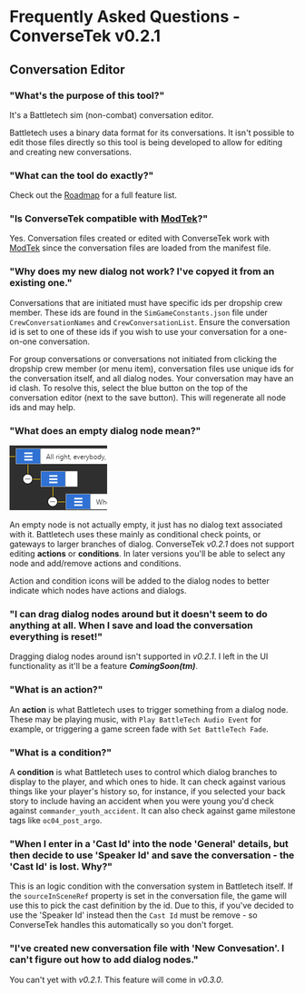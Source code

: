 # Frequently Asked Questions - ConverseTek v0.2.1

## Conversation Editor

### "What's the purpose of this tool?"

It's a Battletech sim (non-combat) conversation editor.

Battletech uses a binary data format for its conversations. It isn't possible to edit those files directly so this tool is being developed to allow for editing and creating new conversations.

### "What can the tool do exactly?"

Check out the [Roadmap](https://github.com/CWolfs/ConverseTek/#roadmap) for a full feature list.

### "Is ConverseTek compatible with [ModTek](https://github.com/Mpstark/ModTek)?"

Yes. Conversation files created or edited with ConverseTek work with [ModTek](https://github.com/Mpstark/ModTek) since the conversation files are loaded from the manifest file.

### "Why does my new dialog not work? I've copyed it from an existing one."

Conversations that are initiated must have specific ids per dropship crew member. These ids are found in the `SimGameConstants.json` file under `CrewConversationNames` and `CrewConversationList`. Ensure the conversation id is set to one of these ids if you wish to use your conversation for a one-on-one conversation.

For group conversations or conversations not initiated from clicking the dropship crew member (or menu item), conversation files use unique ids for the conversation itself, and all dialog nodes. Your conversation may have an id clash. To resolve this, select the blue button on the top of the conversation editor (next to the save button). This will regenerate all node ids and may help.

### "What does an empty dialog node mean?"

![Conversation Empty Node](./images/faq/conversation-empty-node.png)

An empty node is not actually empty, it just has no dialog text associated with it. Battletech uses these mainly as conditional check points, or gateways to larger
branches of dialog. ConverseTek _v0.2.1_ does not support editing **actions** or **conditions**. In later versions you'll be able to select any node
and add/remove actions and conditions.

Action and condition icons will be added to the dialog nodes to better indicate which nodes have actions and dialogs.

### "I can drag dialog nodes around but it doesn't seem to do anything at all. When I save and load the conversation everything is reset!"

Dragging dialog nodes around isn't supported in _v0.2.1_. I left in the UI functionality as it'll be a feature **_ComingSoon(tm)_**.

### "What is an action?"

An **action** is what Battletech uses to trigger something from a dialog node. These may be playing music, with `Play BattleTech Audio Event` for example, or triggering a
game screen fade with `Set BattleTech Fade`.

### "What is a condition?"

A **condition** is what Battletech uses to control which dialog branches to display to the player, and which ones to hide. It can check against various things like
your player's history so, for instance, if you selected your back story to include having an accident when you were young you'd check against `commander_youth_accident`. It can also check against game milestone tags like `oc04_post_argo`.

### "When I enter in a 'Cast Id' into the node 'General' details, but then decide to use 'Speaker Id' and save the conversation - the 'Cast Id' is lost. Why?"

This is an logic condition with the conversation system in Battletech itself. If the `sourceInSceneRef` property is set in the conversation file, the game will use this to pick the cast definition by the id. Due to this, if you've decided to use the 'Speaker Id' instead then the `Cast Id` must be remove - so ConverseTek handles this automatically so you don't forget.

### "I've created new conversation file with 'New Convesation'. I can't figure out how to add dialog nodes."

You can't yet with _v0.2.1_. This feature will come in _v0.3.0_.